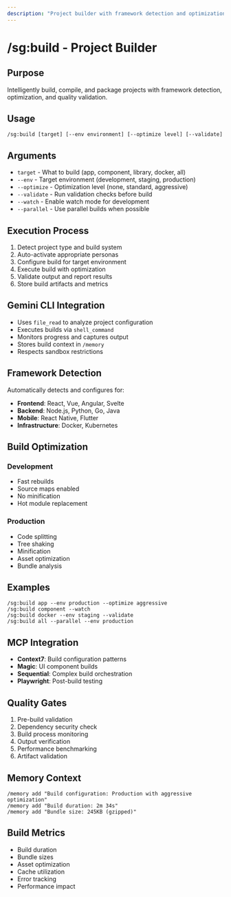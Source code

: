 ```yaml
---
description: "Project builder with framework detection and optimization"
---
```


# /sg:build - Project Builder

## Purpose
Intelligently build, compile, and package projects with framework detection, optimization, and quality validation.

## Usage
```
/sg:build [target] [--env environment] [--optimize level] [--validate]
```

## Arguments
- `target` - What to build (app, component, library, docker, all)
- `--env` - Target environment (development, staging, production)
- `--optimize` - Optimization level (none, standard, aggressive)
- `--validate` - Run validation checks before build
- `--watch` - Enable watch mode for development
- `--parallel` - Use parallel builds when possible

## Execution Process
1. Detect project type and build system
2. Auto-activate appropriate personas
3. Configure build for target environment
4. Execute build with optimization
5. Validate output and report results
6. Store build artifacts and metrics

## Gemini CLI Integration
- Uses `file_read` to analyze project configuration
- Executes builds via `shell_command`
- Monitors progress and captures output
- Stores build context in `/memory`
- Respects sandbox restrictions

## Framework Detection
Automatically detects and configures for:
- **Frontend**: React, Vue, Angular, Svelte
- **Backend**: Node.js, Python, Go, Java
- **Mobile**: React Native, Flutter
- **Infrastructure**: Docker, Kubernetes

## Build Optimization
### Development
- Fast rebuilds
- Source maps enabled
- No minification
- Hot module replacement

### Production
- Code splitting
- Tree shaking
- Minification
- Asset optimization
- Bundle analysis

## Examples
```
/sg:build app --env production --optimize aggressive
/sg:build component --watch
/sg:build docker --env staging --validate
/sg:build all --parallel --env production
```

## MCP Integration
- **Context7**: Build configuration patterns
- **Magic**: UI component builds
- **Sequential**: Complex build orchestration
- **Playwright**: Post-build testing

## Quality Gates
1. Pre-build validation
2. Dependency security check
3. Build process monitoring
4. Output verification
5. Performance benchmarking
6. Artifact validation

## Memory Context
```
/memory add "Build configuration: Production with aggressive optimization"
/memory add "Build duration: 2m 34s"
/memory add "Bundle size: 245KB (gzipped)"
```

## Build Metrics
- Build duration
- Bundle sizes
- Asset optimization
- Cache utilization
- Error tracking
- Performance impact